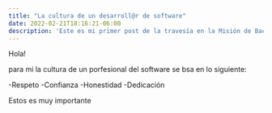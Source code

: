 ```yaml
---
title: "La cultura de un desarroll@r de software"
date: 2022-02-21T18:16:21-06:00
description: 'Este es mi primer post de la travesía en la Misión de Backend con Node JS de Launch X.'
---
```


Hola! 

para mi la cultura de un porfesional del software se bsa en lo siguiente:

-Respeto
-Confianza
-Honestidad
-Dedicación

Estos es muy importante

